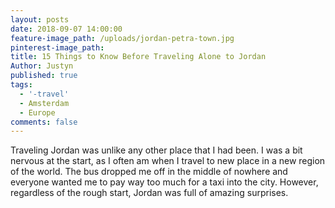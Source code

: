 ```yaml
---
layout: posts
date: 2018-09-07 14:00:00
feature-image_path: /uploads/jordan-petra-town.jpg
pinterest-image_path:
title: 15 Things to Know Before Traveling Alone to Jordan
Author: Justyn
published: true
tags:
  - '-travel'
  - Amsterdam
  - Europe
comments: false
---
```


Traveling Jordan was unlike any other place that I had been. I was a bit nervous at the start, as I often am when I travel to new place in a new region of the world. The bus dropped me off in the middle of nowhere and everyone wanted me to pay way too much for a taxi into the city. However, regardless of the rough start, Jordan was full of amazing surprises.&nbsp;